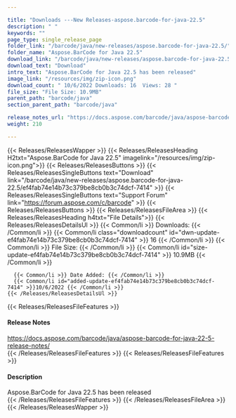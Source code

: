 ```yaml
---

title: "Downloads ---New Releases-aspose.barcode-for-java-22.5"
description: " "
keywords: ""
page_type: single_release_page
folder_link: "/barcode/java/new-releases/aspose.barcode-for-java-22.5/"
folder_name: "Aspose.BarCode for Java 22.5"
download_link: "/barcode/java/new-releases/aspose.barcode-for-java-22.5/ef4fab74e14b73c379be8cb0b3c74dcf-7414"
download_text: "Download"
intro_text: "Aspose.BarCode for Java 22.5 has been released"
image_link: "/resources/img/zip-icon.png"
download_count: " 10/6/2022 Downloads: 16  Views: 28 "
file_size: "File Size: 10.9MB"
parent_path: "barcode/java"
section_parent_path: "barcode/java"

release_notes_url: "https://docs.aspose.com/barcode/java/aspose-barcode-for-java-22-5-release-notes/"
weight: 210

---
```


{{< Releases/ReleasesWapper >}}
  {{< Releases/ReleasesHeading H2txt="Aspose.BarCode for Java 22.5" imagelink="/resources/img/zip-icon.png">}}
  {{< Releases/ReleasesButtons >}}
    {{< Releases/ReleasesSingleButtons text="Download" link="/barcode/java/new-releases/aspose.barcode-for-java-22.5/ef4fab74e14b73c379be8cb0b3c74dcf-7414" >}}
    {{< Releases/ReleasesSingleButtons text="Support Forum" link="https://forum.aspose.com/c/barcode" >}}
  {{< Releases/ReleasesButtons >}}
  {{< Releases/ReleasesFileArea >}}
    {{< Releases/ReleasesHeading h4txt="File Details">}}
    {{< Releases/ReleasesDetailsUl >}}
      {{< Common/li >}} Downloads: {{< /Common/li >}}
      {{< Common/li class="downloadcount" id="dwn-update-ef4fab74e14b73c379be8cb0b3c74dcf-7414" >}} 16 {{< /Common/li >}}
      {{< Common/li >}} File Size: {{< /Common/li >}}
      {{< Common/li id="size-update-ef4fab74e14b73c379be8cb0b3c74dcf-7414" >}} 10.9MB {{< /Common/li >}}

      {{< Common/li >}} Date Added: {{< /Common/li >}}
      {{< Common/li id="added-update-ef4fab74e14b73c379be8cb0b3c74dcf-7414" >}}10/6/2022 {{< /Common/li >}}
    {{< /Releases/ReleasesDetailsUl >}}

  {{< Releases/ReleasesFileFeatures >}}
      <h4>Release Notes</h4><div><a href='https://docs.aspose.com/barcode/java/aspose-barcode-for-java-22-5-release-notes/'>https://docs.aspose.com/barcode/java/aspose-barcode-for-java-22-5-release-notes/</a></div>
  {{< /Releases/ReleasesFileFeatures >}}
  {{< Releases/ReleasesFileFeatures >}}
      <h4>Description</h4><div class="HTMLDescription">Aspose.BarCode for Java 22.5 has been released</div>
  {{< /Releases/ReleasesFileFeatures >}}
 {{< /Releases/ReleasesFileArea >}}
{{< /Releases/ReleasesWapper >}}


